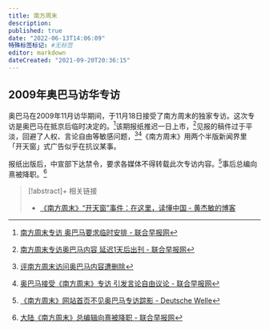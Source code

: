 ```yaml
---
title: 南方周末
description:
published: true
date: "2022-06-13T14:06:09"
特殊标签标记: #无标签
editor: markdown
dateCreated: "2021-09-20T20:36:15"
---
```


## 2009年奥巴马访华专访

奥巴马在2009年11月访华期间，于11月18日接受了南方周末的独家专访。这次专访是奥巴马在抵京后临时决定的。[^2]该期报纸推迟一日上市，[^5]见报的稿件过于平淡，回避了人权、言论自由等敏感问题，[^3][^4]《南方周末》用两个半版新闻界里「开天窗」式广告似乎在抗议某事。

[^2]: [南方周末专访 奥巴马要求临时安排 - 联合早报网](https://web.archive.org/web/20091125075047/http://realtime.zaobao.com/2009/11/091122_15.shtml)

[^3]: [评南方周末访问奥巴马内容遭删除](https://web.archive.org/web/20210116002629/https://www.voachinese.com/a/hotline-20091123-71600927/1008609.html)

[^4]: [奥巴马接受《南方周末》专访 引发言论自由议论 - 联合早报网](https://web.archive.org/web/20091123194131/http://zaobao.com/zg/zg091120_006.shtml)

[^5]: [南方周末专访奥巴马内容 延迟1天后出刊 - 联合早报网](https://web.archive.org/web/20091123195330/http://realtime.zaobao.com/2009/11/091120_16.shtml)

报纸出版后，中宣部下达禁令，要求各媒体不得转载此次专访内容。[^7]事后总编向熹被降职。[^6]

[^6]: [大陆《南方周末》总编辑向熹被降职 - 联合早报网](https://web.archive.org/web/20110816044150/http://www.zaobao.com/wencui/2009/12/others091209z.shtml)

[^7]: [《南方周末》网站首页不见奥巴马专访踪影 - Deutsche Welle](https://web.archive.org/web/20091124092127/http://www.dw-world.de/dw/article/0,,4908715,00.html)

<!-- 奥巴马在访问后致函周刊和读者，写到：

> To the Southern Weekly and its readers
>
> I look forward to continuing the ties between our two countries,
>
> and congratulate you for contributing to the analysis and flow of vital political information.
>
> An educated citizenry is the key to an effective government,
>
> and a free press contributes to that well-informed citizenry.
>
> 致南方周末及其读者
>
> 我希望继续维护我们两国间的关系
>
> 并祝贺你们在分析及传递关键政治信息上的贡献
>
> 受过良好教育的公民，是政府高成效施政的关键
>
> 而自由传媒，就对公民见识，贡献良多 -->

> [!abstract]+ 相关链接
> + [《南方周末》“开天窗”事件：在这里，读懂中国 - 黄杰敏的博客](https://web.archive.org/web/20180212092815/http://www.huangjiemin.com/archives/1213.html)
